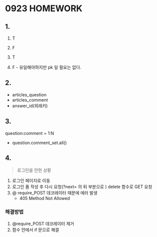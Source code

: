 # 0923 HOMEWORK

## 1. 

1) T 

2) F 

3) T

4) F - 유일해야하지만 pk 일 필요는 없다. 

## 2.

- articles_question
- articles_comment
- answer_id(외래키)

## 3. 

question:comment = 1:N

- question.comment_set.all()



## 4. 

> 로그인을 안한 상황 

1. 로그인 페이지로 이동 
2. 로그인 폼 작성 후 다시 요청(?next= 의 뒤 부분으로 ) delete  함수로  GET 요청 
3. @ require_POST 데코레이터 때문에 에러 발생 
   - 405 Method Not Allowed 

### 해결방법

1. @require_POST 데코레이터 제거 
2. 함수 안에서 if 문으로 해결 



